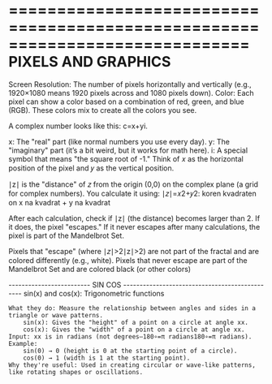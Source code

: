 =============================================================================
                              PIXELS AND GRAPHICS
==========================================================================
Screen Resolution: The number of pixels horizontally and vertically (e.g., 1920×1080 means 1920 pixels across and 1080 pixels down).
Color: Each pixel can show a color based on a combination of red, green, and blue (RGB). These colors mix to create all the colors you see.

A complex number looks like this: 
c=x+yi.

x: The "real" part (like normal numbers you use every day).
y: The "imaginary" part (it’s a bit weird, but it works for math here).
i: A special symbol that means "the square root of -1."
Think of  𝑥 as the horizontal position of the pixel and 
𝑦 as the vertical position.


∣z∣ is the "distance" of 𝑧 from the origin (0,0) on the complex plane (a grid for complex numbers).
You calculate it using:
∣𝑧∣=𝑥2+𝑦2: koren kvadraten on x na kvadrat + y na kvadrat

 
​After each calculation, check if
∣z∣ (the distance) becomes larger than 2.
If it does, the pixel "escapes."
If it never escapes after many calculations, the pixel is part of the Mandelbrot Set.

Pixels that "escape" (where ∣𝑧∣>2∣z∣>2) are not part of the fractal and are colored differently (e.g., white).
Pixels that never escape are part of the Mandelbrot Set and are colored black (or other colors)

------------------------- SIN COS -----------------------------------------------
sin(x) and cos(x): Trigonometric functions

    What they do: Measure the relationship between angles and sides in a triangle or wave patterns.
        sin(x): Gives the "height" of a point on a circle at angle xx.
        cos(x): Gives the "width" of a point on a circle at angle xx.
    Input: xx is in radians (not degrees—180∘=π radians180∘=π radians).
    Example:
        sin(0) → 0 (height is 0 at the starting point of a circle).
        cos(0) → 1 (width is 1 at the starting point).
    Why they're useful: Used in creating circular or wave-like patterns, like rotating shapes or oscillations.